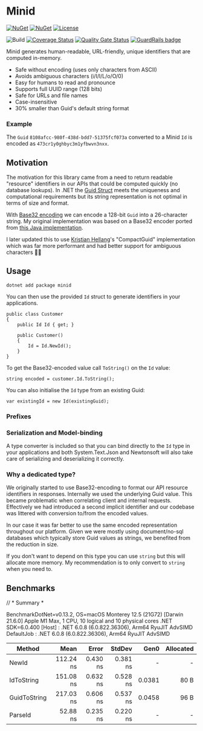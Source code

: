 # Minid

[![NuGet](https://img.shields.io/nuget/v/minid.svg)](https://www.nuget.org/packages/minid) 
[![NuGet](https://img.shields.io/nuget/dt/minid.svg)](https://www.nuget.org/packages/minid)
[![License](https://img.shields.io/:license-mit-blue.svg)](https://benfoster.mit-license.org/)

![Build](https://github.com/benfoster/minid/workflows/Build/badge.svg)
[![Coverage Status](https://coveralls.io/repos/github/benfoster/minid/badge.svg?branch=main)](https://coveralls.io/github/benfoster/minid?branch=main)
[![Quality Gate Status](https://sonarcloud.io/api/project_badges/measure?project=benfoster_minid&metric=alert_status)](https://sonarcloud.io/dashboard?id=benfoster_minid)
[![GuardRails badge](https://api.guardrails.io/v2/badges/benfoster/minid.svg?token=59af717aeba71bc862995cd302659f0e511ebe43ff28ee6df11fe8669b15dc1d&provider=github)](https://dashboard.guardrails.io/gh/benfoster/repos/146839)

Minid generates human-readable, URL-friendly, unique identifiers that are computed in-memory.

- Safe without encoding (uses only characters from ASCII)
- Avoids ambiguous characters (i/I/l/L/o/O/0)
- Easy for humans to read and pronounce
- Supports full UUID range (128 bits)
- Safe for URLs and file names
- Case-insensitive
- 30% smaller than Guid's default string format

### Example

The `Guid` `8108afcc-980f-438d-bdd7-51375fcf073a` converted to a Minid `Id` is encoded as `473cr1y0ghbyc3m1yfbwvn3nxx`.

## Motivation

The motivation for this library came from a need to return readable "resource" identifiers in our APIs that could be computed quickly (no database lookups). In .NET the [Guid Struct](https://learn.microsoft.com/en-us/dotnet/api/system.guid?view=net-7.0) meets the uniqueness and computational requirements but its string representation is not optimal in terms of size and format.

With [Base32 encoding](https://en.wikipedia.org/wiki/Base32) we can encode a 128-bit `Guid` into a 26-character string. My original implementation was based on a Base32 encoder ported from [this Java implementation](https://github.com/google/google-authenticator-android/blob/master/java/com/google/android/apps/authenticator/util/Base32String.java).

I later updated this to use [Kristian Hellang](https://github.com/khellang)'s "CompactGuid" implementation which was far more performant and had better support for ambiguous characters 🙇‍♂️

## Usage

```
dotnet add package minid
```

You can then use the provided `Id` struct to generate identifiers in your applications. 

```
public class Customer
{
    public Id Id { get; }

    public Customer()
    {
        Id = Id.NewId();
    }
}
```

To get the Base32-encoded value call `ToString()` on the `Id` value:

```
string encoded = customer.Id.ToString();
```

You can also initialise the `Id` type from an existing Guid:

```
var existingId = new Id(existingGuid);
```

### Prefixes



### Serialization and Model-binding

A type converter is included so that you can bind directly to the `Id` type in your applications and both System.Text.Json and Newtonsoft will also take care of serializing and deserializing it correctly.


### Why a dedicated type?

We originally started to use Base32-encoding to format our API resource identifiers in responses. Internally we used the underlying Guid value. This became problematic when correlating client and internal requests. Effectively we had introduced a second implicit identifier and our codebase was littered with conversion to/from the encoded values. 

In our case it was far better to use the same encoded representation throughout our platform. Given we were mostly using document/no-sql databases which typically store Guid values as strings, we benefited from the reduction in size.

If you don't want to depend on this type you can use `string` but this will allocate more memory. My recommendation is to only convert to `string` when you need to.

## Benchmarks

// * Summary *

BenchmarkDotNet=v0.13.2, OS=macOS Monterey 12.5 (21G72) [Darwin 21.6.0]
Apple M1 Max, 1 CPU, 10 logical and 10 physical cores
.NET SDK=6.0.400
  [Host]     : .NET 6.0.8 (6.0.822.36306), Arm64 RyuJIT AdvSIMD
  DefaultJob : .NET 6.0.8 (6.0.822.36306), Arm64 RyuJIT AdvSIMD


|       Method |      Mean |    Error |   StdDev |   Gen0 | Allocated |
|------------- |----------:|---------:|---------:|-------:|----------:|
|        NewId | 112.24 ns | 0.430 ns | 0.381 ns |      - |         - |
|   IdToString | 151.08 ns | 0.632 ns | 0.528 ns | 0.0381 |      80 B |
| GuidToString | 217.03 ns | 0.606 ns | 0.537 ns | 0.0458 |      96 B |
|      ParseId |  52.88 ns | 0.235 ns | 0.220 ns |      - |         - |

